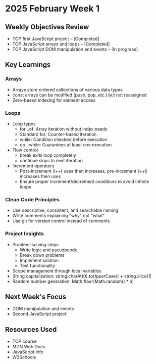 # 2025 February Week 1

## Weekly Objectives Review
- TOP first JavaScript project – [Completed]
- TOP JavaScript arrays and loops – [Completed]
- TOP JavaScript DOM manipulation and events – [In progress]

## Key Learnings
### Arrays
- Arrays store ordered collections of various data types
- const arrays can be modified (push, pop, etc.) but not reassigned
- Zero-based indexing for element access

### Loops
- Loop types
  - for...of: Array iteration without index needs
  - Standard for: Counter-based iteration
  - while: Condition checked before execution
  - do...while: Guarantees at least one execution
- Flow control
  - break exits loop completely
  - continue skips to next iteration
- Increment operators
  - Post-increment (i++) uses then increases, pre-increment (++i) increases then uses
  - Ensure proper increment/decrement conditions to avoid infinite loops

### Clean Code Principles
- Use descriptive, consistent, and searchable naming
- Write comments explaining "why" not "what"
- Use git for version control instead of comments

### Project Insights
- Problem-solving steps
  - Write logic and pseudocode
  - Break down problems
  - Implement solution
  - Test functionality
- Scope management through local variables
- String capitalization: string.charAt(0).toUpperCase() + string.slice(1)
- Random number generation: Math.floor(Math.random() * n)

## Next Week's Focus
- DOM manipulation and events
- Second JavaScript project

## Resources Used
- TOP course
- MDN Web Docs
- JavaScript.info
- W3Schools